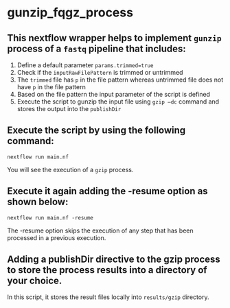 # gunzip_fqgz_process

## This nextflow wrapper helps to implement `gunzip` process of a `fastq` pipeline that includes:

1. Define a default parameter `params.trimmed=true`
2. Check if the `inputRawFilePattern` is trimmed or untrimmed
3. The `trimmed` file has `p` in the file pattern whereas untrimmed file does not have `p` in the file pattern
4. Based on the file pattern the input parameter of the script is defined
5. Execute the script to gunzip the input file using `gzip –dc` command and stores the output into the `publishDir`


## Execute the script by using the following command:

```nextflow run main.nf```

You will see the execution of a `gzip` process.

## Execute it again adding the -resume option as shown below:

```nextflow run main.nf -resume```

The -resume option skips the execution of any step that has been processed in a previous execution.

## Adding a publishDir directive to the gzip process to store the process results into a directory of your choice.

In this script, it stores the result files locally into `results/gzip` directory.